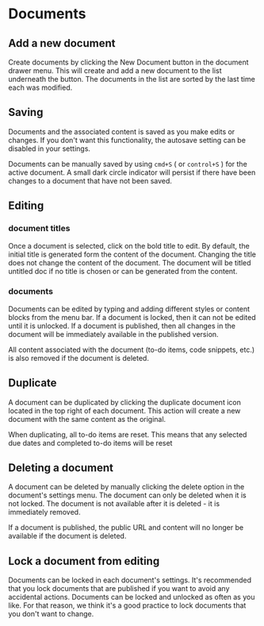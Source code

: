 # Documents

## Add a new document

Create documents by clicking the New Document button in the document drawer menu. This will create and add a new document to the list underneath the button. The documents in the list are sorted by the last time each was modified.

## Saving

Documents and the associated content is saved as you make edits or changes. If you don't want this functionality, the autosave setting can be disabled in your settings.

Documents can be manually saved by using `cmd+S` ( or `control+S` ) for the active document. A small dark circle indicator will persist if there have been changes to a document that have not been saved.

## Editing

### document titles

Once a document is selected, click on the bold title to edit. By default, the initial title is generated form the content of the document. Changing the title does not change the content of the document. The document will be titled untitled doc if no title is chosen or can be generated from the content.

### documents

Documents can be edited by typing and adding different styles or content blocks from the menu bar. If a document is locked, then it can not be edited until it is unlocked. If a document is published, then all changes in the document will be immediately available in the published version.

All content associated with the document (to-do items, code snippets, etc.) is also removed if the document is deleted.

## Duplicate

A document can be duplicated by clicking the duplicate document icon located in the top right of each document. This action will create a new document with the same content as the original.

When duplicating, all to-do items are reset. This means that any selected due dates and completed to-do items will be reset

## Deleting a document

A document can be deleted by manually clicking the delete option in the document's settings menu. The document can only be deleted when it is not locked. The document is not available after it is deleted - it is immediately removed.

If a document is published, the public URL and content will no longer be available if the document is deleted.

## Lock a document from editing

Documents can be locked in each document's settings. It's recommended that you lock documents that are published if you want to avoid any accidental actions. Documents can be locked and unlocked as often as you like. For that reason, we think it's a good practice to lock documents that you don't want to change.
